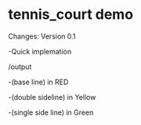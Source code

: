 # tennis_court demo

Changes:
Version 0.1 

 -Quick implemation
 

/output

-(base line) in RED

-(double sideline) in Yellow

-(single side line) in Green
